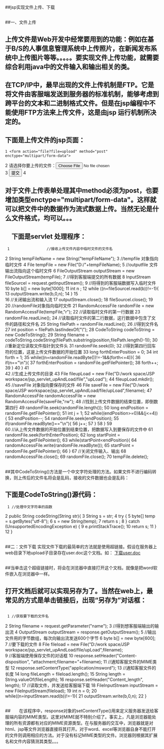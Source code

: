 ##jsp实现文件上传、下载

##
##一、文件上传

##
## 上传文件是Web开发中经常要用到的功能：例如在基于B/S的人事信息管理系统中上传照片，在新闻发布系统中上传图片等等。。。。。要实现文件上传功能，就需要综合利用java中的文件输入和输出相关的类。

##
## 在TCP/IP中，最早出现的文件上传机制是FTP。它是将文件由客服端发送到服务器的标准机制，能够考虑到跨平台的文本和二进制格式文件。但是在jsp编程中不能使用FTP方法来上传文件，这是由jsp 运行机制所决定的。

##
## 下面是上传文件的jsp页面：	1 <form action="file?file=upload" method="post" enctype="multipart/form-data">2     请选择你要上传的文件：<input type="file" name="upload" siez="16"><br>3     <input type="submit" value="提交"> 4   </form>

##
##

##
## 对于文件上传表单处理其中method必须为post，也要增加类型enctype="multipart/form-data"。这样就可以把文件中的数据作为流式数据上传。当然无论是什么文件格式，均可以。。。

##
## 　下面是servlet 处理程序：	 1                 //接收上传文件内容中临时文件的文件名 2         String tempFileName = new String("tempFileName"); 3         //tempfile 对象指向临时文件 4         File tempFile = new File("D:/"+tempFileName); 5         //outputfile 文件输出流指向这个临时文件 6         FileOutputStream outputStream = new FileOutputStream(tempFile); 7         //得到客服端提交的所有数据 8         InputStream fileSourcel = request.getInputStream(); 9         //将得到的客服端数据写入临时文件10         byte b[] = new byte[1000];11         int n ;12         while ((n=fileSourcel.read(b))!=-1){13             outputStream.write(b,0,n);14         	}15         16         //关闭输出流和输入流17         outputStream.close();18         fileSourcel.close();19          20         //randomFile对象指向临时文件21         RandomAccessFile randomFile = new RandomAccessFile(tempFile,"r");22         //读取临时文件的第一行数据23         randomFile.readLine();24         //读取临时文件的第二行数据，这行数据中包含了文件的路径和文件名25         String filePath = randomFile.readLine();26         //得到文件名27         int position = filePath.lastIndexOf("\\");28         CodeToString codeToString = new CodeToString();29         String filename = codeToString.codeString(filePath.substring(position,filePath.length()-1));30         //重新定位读取文件指针到文件头31         randomFile.seek(0);32         //得到第四行回车符的位置，这是上传文件数据的开始位置33         long  forthEnterPosition = 0;34         int forth = 1;35         while((n=randomFile.readByte())!=-1&amp;&amp;(forth<=4)){36             if(n=="\n"){37                 forthEnterPosition = randomFile.getFilePointer();38                 forth++;39             	}40         	}41         42         //生成上传文件的目录43         File fileupLoad = new File("D:/work space/JSP workspace/jsp_servlet_upAndLoad/file","upLoad");44         fileupLoad.mkdir();45         //saveFile 对象指向要保存的文件46         File saveFile = new File("D:/work space/JSP workspace/jsp_servlet_upAndLoad/file/upLoad",filename);47         RandomAccessFile randomAccessFile = new RandomAccessFile(saveFile,"rw");48         //找到上传文件数据的结束位置，即倒数第四行49         randomFile.seek(randomFile.length());50         long endPosition = randomFile.getFilePointer();51         int j = 1;52         while((endPosition>=0)&amp;&amp;(j<=4)){53             endPosition--;54             randomFile.seek(endPosition);55             if(randomFile.readByte()=="\n"){56                 j++;57             	}58         	}59         60         //从上传文件数据的开始位置到结束位置，把数据写入到要保存的文件中61         randomFile.seek(forthEnterPosition);62         long startPoint = randomFile.getFilePointer();63         while(startPoint<endPosition){64             randomAccessFile.write(randomFile.readByte());65             startPoint = randomFile.getFilePointer();66         	}67         //关闭文件输入、输出68         randomAccessFile.close();69         randomFile.close();70         tempFile.delete();

##
##

##
##其中CodeToString()方法是一个中文字符处理的方法。如果文件不进行编码转换，则上传后的文件名将会是乱码，接收的文件数据也会是乱码：

##
## 下面是CodeToString()源代码：	 1 //处理中文字符串的函数 2     public String codeString(String str){ 3         String s = str; 4         try { 5             byte[] temp = s.getBytes("utf-8"); 6             s = new String(temp); 7             return s ; 8         	} catch (UnsupportedEncodingException e) { 9             e.printStackTrace();10             return s;11         	}12     	}

##
##

##
##

##
##二：文件下载 实现文件下载的最简单的方法就是使用超链接。假设在服务器上web目录下地upload子目录存在user.doc这个文档。如：<a href="http://localhost:8080/upload/user.doc">下载user.doc</a>

##
##当单击这个超级链接时，将会在浏览器中直接打开这个文档，就像是把word软件嵌入在浏览器中一样。

##
## 打开文档后就可以实现另存为了。当然在web上，最常见的方式是单击链接后，出现“另存为”对话框：

##
##	 1 //获取要下载的文件名 2         String filename = request.getParameter("name"); 3         //得到想客服端输出的输出流 4         OutputStream outputStream = response.getOutputStream(); 5         //输出文件用的字节数组，每次向输出流发送600个字节 6         byte b[] = new byte[600]; 7         //要下载的文件 8         File fileload = new File("D:/work space/JSP workspace/jsp_servlet_upAndLoad/file/upLoad",filename);         9         //客服端使用保存文件的对话框10         response.setHeader("Content-disposition", "attachment;filename="+filename);11         //通知客服文件的MIME类型12         response.setContentType("application/msword");13         //通知客服文件的长度14         long fileLength = fileload.length();15         String length = String.valueOf(fileLength);16         response.setHeader("Content_length", length);17         //读取文件，并发送给客服端下载18         FileInputStream inputStream = new FileInputStream(fileload);19         int n = 0;20         while((n=inputStream.read(b))!=-1){21             outputStream.write(b,0,n);22         	}

##
##

##
##　　在该程序中，response对象的setContentType()用来定义服务器发送给客服端内容的MIME类型。这里对MIME就不特别介绍了。事实上，凡是浏览器能处理的所有资源都有对应的MIME资源类型。在与服务器的交互中，浏览器就是对html、jsp等文件浏览器直接将其打开。对于word、excel等浏览器自身不能打开的文件则调用相应的方法。对于没有标记MIME类型的文件。浏览器则根据其扩展名和文件内容猜测其类型。。。